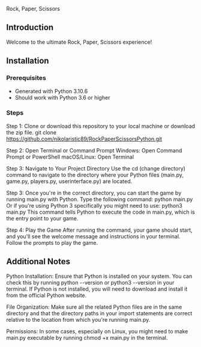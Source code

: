 Rock, Paper, Scissors 

## Introduction

Welcome to the ultimate Rock, Paper, Scissors experience! 

## Installation

### Prerequisites

- Generated with Python 3.10.6
- Should work with Python 3.6 or higher

### Steps

Step 1:
Clone or download this repository to your local machine or download the zip file.
git clone https://github.com/nikolaristic89/RockPaperScissorsPython.git
   
Step 2: 
Open Terminal or Command Prompt
Windows: Open Command Prompt or PowerShell
macOS/Linux: Open Terminal

Step 3: 
Navigate to Your Project Directory
Use the cd (change directory) command to navigate to the directory where your Python files (main.py, game.py, players.py, userinterface.py) are located. 

Step 3: 
Once you're in the correct directory, you can start the game by running main.py with Python. Type the following command:
python main.py
Or if you're using Python 3 specifically you might need to use:
python3 main.py
This command tells Python to execute the code in main.py, which is the entry point to your game.

Step 4: 
Play the Game
After running the command, your game should start, and you'll see the welcome message and instructions in your terminal. 
Follow the prompts to play the game.

## Additional Notes
Python Installation: Ensure that Python is installed on your system. You can check this by running python --version or python3 --version in your terminal. If Python is not installed, you will need to download and install it from the official Python website.

File Organization: Make sure all the related Python files are in the same directory and that the directory paths in your import statements are correct relative to the location from which you're running main.py.

Permissions: In some cases, especially on Linux, you might need to make main.py executable by running chmod +x main.py in the terminal.
